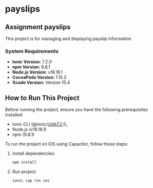 # payslips

## Assignment payslips

This project is for managing and displaying payslip information.

### System Requirements

- **Ionic Version:** 7.2.0
- **npm Version:** 9.8.1
- **Node.js Version:** v18.18.1
- **CocoaPods Version:** 1.15.2
- **Xcode Version:** Version 15.4

## How to Run This Project

Before running the project, ensure you have the following prerequisites installed:

- Ionic CLI (@ionic/cli@7.2.0_
- Node.js (v18.18.1)
- npm (9.8.1)

To run the project on iOS using Capacitor, follow these steps:

1. Install dependencies:
   ```bash
   npm install

2. Run project:
   ```bash
   ionic cap run ios
